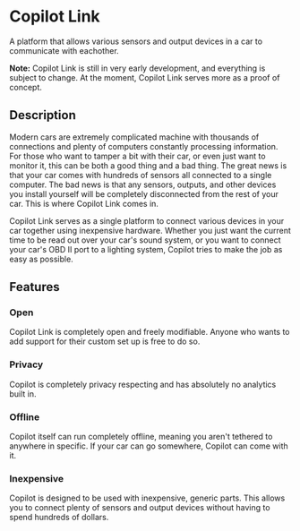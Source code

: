 # Copilot Link

A platform that allows various sensors and output devices in a car to communicate with eachother.

**Note:** Copilot Link is still in very early development, and everything is subject to change. At the moment, Copilot Link serves more as a proof of concept.


## Description

Modern cars are extremely complicated machine with thousands of connections and plenty of computers constantly processing information. For those who want to tamper a bit with their car, or even just want to monitor it, this can be both a good thing and a bad thing. The great news is that your car comes with hundreds of sensors all connected to a single computer. The bad news is that any sensors, outputs, and other devices you install yourself will be completely disconnected from the rest of your car. This is where Copilot Link comes in.

Copilot Link serves as a single platform to connect various devices in your car together using inexpensive hardware. Whether you just want the current time to be read out over your car's sound system, or you want to connect your car's OBD II port to a lighting system, Copilot tries to make the job as easy as possible.


## Features

### Open

Copilot Link is completely open and freely modifiable. Anyone who wants to add support for their custom set up is free to do so.

### Privacy

Copilot is completely privacy respecting and has absolutely no analytics built in.

### Offline

Copilot itself can run completely offline, meaning you aren't tethered to anywhere in specific. If your car can go somewhere, Copilot can come with it.

### Inexpensive

Copilot is designed to be used with inexpensive, generic parts. This allows you to connect plenty of sensors and output devices without having to spend hundreds of dollars.
